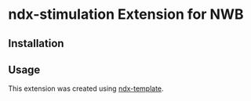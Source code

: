 # ndx-stimulation Extension for NWB

## Installation


## Usage



This extension was created using [ndx-template](https://github.com/nwb-extensions/ndx-template).

